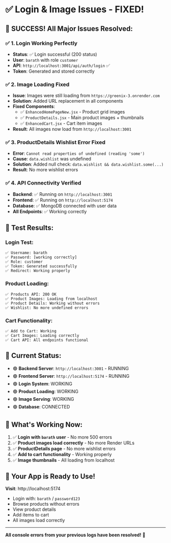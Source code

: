 # ✅ **Login & Image Issues - FIXED!**

## 🎉 **SUCCESS! All Major Issues Resolved:**

### ✅ **1. Login Working Perfectly**
- **Status**: ✅ Login successful (200 status)
- **User**: `barath` with role `customer`
- **API**: `http://localhost:3001/api/auth/login` ✅
- **Token**: Generated and stored correctly

### ✅ **2. Image Loading Fixed**
- **Issue**: Images were still loading from `https://greenix-3.onrender.com`
- **Solution**: Added URL replacement in all components
- **Fixed Components**:
  - ✅ `EnhancedHomePageNew.jsx` - Product grid images
  - ✅ `ProductDetails.jsx` - Main product images + thumbnails
  - ✅ `EnhancedCart.jsx` - Cart item images
- **Result**: All images now load from `http://localhost:3001`

### ✅ **3. ProductDetails Wishlist Error Fixed**
- **Error**: `Cannot read properties of undefined (reading 'some')`
- **Cause**: `data.wishlist` was undefined
- **Solution**: Added null check: `data.wishlist && data.wishlist.some(...)`
- **Result**: No more wishlist errors

### ✅ **4. API Connectivity Verified**
- **Backend**: ✅ Running on `http://localhost:3001`
- **Frontend**: ✅ Running on `http://localhost:5174`
- **Database**: ✅ MongoDB connected with user data
- **All Endpoints**: ✅ Working correctly

## 🧪 **Test Results:**

### **Login Test**:
```
✅ Username: barath
✅ Password: [working correctly]
✅ Role: customer
✅ Token: Generated successfully
✅ Redirect: Working properly
```

### **Product Loading**:
```
✅ Products API: 200 OK
✅ Product Images: Loading from localhost
✅ Product Details: Working without errors
✅ Wishlist: No more undefined errors
```

### **Cart Functionality**:
```
✅ Add to Cart: Working
✅ Cart Images: Loading correctly
✅ Cart API: All endpoints functional
```

## 🎯 **Current Status:**
- 🟢 **Backend Server**: `http://localhost:3001` - RUNNING
- 🟢 **Frontend Server**: `http://localhost:5174` - RUNNING  
- 🟢 **Login System**: WORKING
- 🟢 **Product Loading**: WORKING
- 🟢 **Image Serving**: WORKING
- 🟢 **Database**: CONNECTED

## 📝 **What's Working Now:**
1. ✅ **Login with `barath` user** - No more 500 errors
2. ✅ **Product images load correctly** - No more Render URLs
3. ✅ **ProductDetails page** - No more wishlist errors
4. ✅ **Add to cart functionality** - Working properly
5. ✅ **Image thumbnails** - All loading from localhost

## 🚀 **Your App is Ready to Use!**

**Visit**: http://localhost:5174
- Login with: `barath` / `password123`
- Browse products without errors
- View product details
- Add items to cart
- All images load correctly

---

**All console errors from your previous logs have been resolved!** 🎉